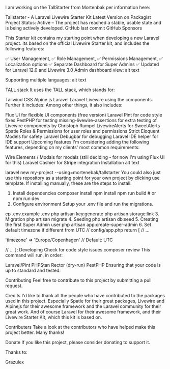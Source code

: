 I am working on the TallStarter from Mortenbak per information here:

Tallstarter - A Laravel Livewire Starter Kit
Latest Version on Packagist Project Status: Active – The project has reached a stable, usable state and is being actively developed. GitHub last commit GitHub Sponsors

This Starter kit contains my starting point when developing a new Laravel project. Its based on the official Livewire Starter kit, and includes the following features:

✅ User Management,
✅ Role Management,
✅ Permissions Management,
✅ Localization options
✅ Separate Dashboard for Super Admins
✅ Updated for Laravel 12.0 and Livewire 3.0
Admin dashboard view:
alt text

Supporting multiple languages:
alt text

TALL stack
It uses the TALL stack, which stands for:

Tailwind CSS
Alpine.js
Laravel
Laravel Livewire using the components.
Further it includes:
Among other things, it also includes:

Flux UI for flexible UI components (free version)
Laravel Pint for code style fixes
PestPHP for testing
missing-livewire-assertions for extra testing of Livewire components by Christoph Rumpel
LivewireAlerts for SweetAlerts
Spatie Roles & Permissions for user roles and permissions
Strict Eloquent Models for safety
Laravel Debugbar for debugging
Laravel IDE helper for IDE support
Upcoming features
I'm considering adding the following features, depending on my clients' most common requirements:

Wire Elements / Modals for modals (still deciding - for now I'm using Flux UI for this)
Laravel Cashier for Stripe integration
Installation
alt text

laravel new my-project --using=mortenebak/tallstarter
You could also just use this repository as a starting point for your own project by clicking use template. If installing manually, these are the steps to install:

1. Install dependencies
   composer install
   npm install
   npm run build # or npm run dev
2. Configure environment
   Setup your .env file and run the migrations.

cp .env.example .env
php artisan key:generate
php artisan storage:link
3. Migration
   php artisan migrate
4. Seeding
   php artisan db:seed
5. Creating the first Super Admin user
   php artisan app:create-super-admin
6. Set default timezone if different from UTC
   // config/app.php
   return [
   // ...

   'timezone' => 'Europe/Copenhagen' // Default: UTC

   // ...
   ];
   Developing
   Check for code style issues
   composer review
   This command will run, in order:

Laravel/Pint
PHPStan
Rector (dry-run)
PestPHP
Ensuring that your code is up to standard and tested.

Contributing
Feel free to contribute to this project by submitting a pull request.

Credits
I'd like to thank all the people who have contributed to the packages used in this project. Especially Spatie for their great packages, Livewire and Alpinejs for their awesome framework and the Laravel community for their great work. And of course Laravel for their awesome framework, and their Livewire Starter Kit, which this kit is based on.

Contributers
Take a look at the contributors who have helped make this project better. Many thanks!

Donate
If you like this project, please consider donating to support it.

Thanks to:

Grazulex
